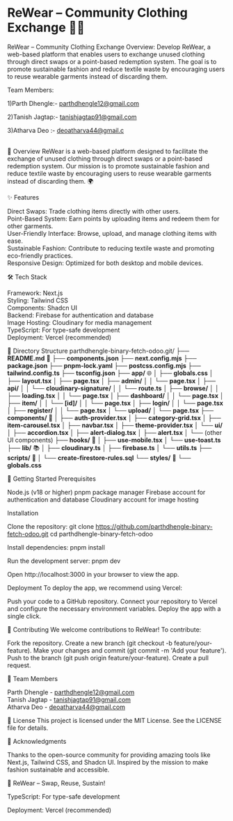 # ReWear – Community Clothing Exchange 🌿👗 #

ReWear – Community Clothing Exchange
Overview:
Develop ReWear, a web-based platform that enables users to exchange unused clothing
through direct swaps or a point-based redemption system. The goal is to promote sustainable
fashion and reduce textile waste by encouraging users to reuse wearable garments instead of
discarding them.

Team Members:

1)Parth Dhengle:- parthdhengle12@gmail.com

2)Tanish Jagtap:- tanishjagtap91@gmail.com

3)Atharva Deo :- deoatharva44@gmail.c




<br>
📖 Overview
ReWear is a web-based platform designed to facilitate the exchange of unused clothing through direct swaps or a point-based redemption system. Our mission is to promote sustainable fashion and reduce textile waste by encouraging users to reuse wearable garments instead of discarding them. 🌍

✨ Features

Direct Swaps: Trade clothing items directly with other users.  
Point-Based System: Earn points by uploading items and redeem them for other garments.  
User-Friendly Interface: Browse, upload, and manage clothing items with ease.  
Sustainable Fashion: Contribute to reducing textile waste and promoting eco-friendly practices.  
Responsive Design: Optimized for both desktop and mobile devices.


🛠️ Tech Stack

Framework: Next.js  
Styling: Tailwind CSS  
Components: Shadcn UI  
Backend: Firebase for authentication and database  
Image Hosting: Cloudinary for media management  
TypeScript: For type-safe development  
Deployment: Vercel (recommended)


📂 Directory Structure
parthdhengle-binary-fetch-odoo.git/
├── **README.md** 📄
├── **components.json**
├── **next.config.mjs**
├── **package.json**
├── **pnpm-lock.yaml**
├── **postcss.config.mjs**
├── **tailwind.config.ts**
├── **tsconfig.json**
├── **app/** 🌐
│   ├── **globals.css**
│   ├── **layout.tsx**
│   ├── **page.tsx**
│   ├── **admin/**
│   │   └── **page.tsx**
│   ├── **api/**
│   │   └── **cloudinary-signature/**
│   │       └── **route.ts**
│   ├── **browse/**
│   │   ├── **loading.tsx**
│   │   └── **page.tsx**
│   ├── **dashboard/**
│   │   └── **page.tsx**
│   ├── **item/**
│   │   └── **[id]/**
│   │       └── **page.tsx**
│   ├── **login/**
│   │   └── **page.tsx**
│   ├── **register/**
│   │   └── **page.tsx**
│   └── **upload/**
│       └── **page.tsx**
├── **components/** 🧩
│   ├── **auth-provider.tsx**
│   ├── **category-grid.tsx**
│   ├── **item-carousel.tsx**
│   ├── **navbar.tsx**
│   ├── **theme-provider.tsx**
│   └── **ui/**
│       ├── **accordion.tsx**
│       ├── **alert-dialog.tsx**
│       ├── **alert.tsx**
│       └── (other UI components)
├── **hooks/** 🎣
│   ├── **use-mobile.tsx**
│   └── **use-toast.ts**
├── **lib/** 📚
│   ├── **cloudinary.ts**
│   ├── **firebase.ts**
│   └── **utils.ts**
├── **scripts/** 📜
│   └── **create-firestore-rules.sql**
└── **styles/** 🎨
    └── **globals.css**


🚀 Getting Started
Prerequisites

Node.js (v18 or higher)
pnpm package manager
Firebase account for authentication and database
Cloudinary account for image hosting


Installation

Clone the repository:
git clone https://github.com/parthdhengle-binary-fetch-odoo.git
cd parthdhengle-binary-fetch-odoo


Install dependencies:
pnpm install


Run the development server:
pnpm dev

Open http://localhost:3000 in your browser to view the app.



Deployment
To deploy the app, we recommend using Vercel:

Push your code to a GitHub repository.
Connect your repository to Vercel and configure the necessary environment variables.
Deploy the app with a single click.


🤝 Contributing
We welcome contributions to ReWear! To contribute:

Fork the repository.
Create a new branch (git checkout -b feature/your-feature).
Make your changes and commit (git commit -m 'Add your feature').
Push to the branch (git push origin feature/your-feature).
Create a pull request.


👥 Team Members

Parth Dhengle - parthdhengle12@gmail.com  
Tanish Jagtap - tanishjagtap91@gmail.com  
Atharva Deo - deoatharva44@gmail.com


📜 License
This project is licensed under the MIT License. See the LICENSE file for details.

🌟 Acknowledgments

Thanks to the open-source community for providing amazing tools like Next.js, Tailwind CSS, and Shadcn UI.
Inspired by the mission to make fashion sustainable and accessible.


🌿 ReWear – Swap, Reuse, Sustain!

TypeScript: For type-safe development



Deployment: Vercel (recommended)

